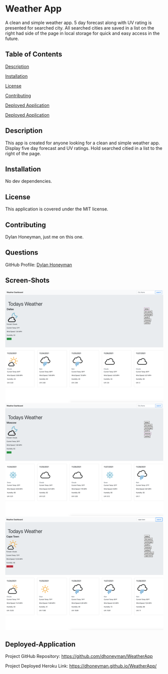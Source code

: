 # Weather App 

A clean and simple weather app. 5 day forecast along with UV rating is presented for searched city. All searched cities are saved in a list on the right had side of the page in local storage for quick and easy access in the future.

## Table of Contents
<a href="#description">Description</a>

<a href="#installation">Installation</a>


<a href="#license">License</a>

<a href="#contributing">Contributing</a>

<a href="#Screen-Shots">Deployed Application</a>

<a href="#Deployed-Application">Deployed Application</a>

## Description
This app is created for anyone looking for a clean and simple weather app. Display five day forecast and UV ratings. Hold searched citied in a list to the right of the page.

## Installation
No dev dependencies.

## License
This application is covered under the MIT license.

## Contributing
Dylan Honeyman, just me on this one.

## Questions
GitHub Profile: <a href="https://github.com/dhoneyman">Dylan Honeyman</a>

## Screen-Shots

![screen shot of work day scheduler](assets/images/ss1.png)
![screen shot of work day scheduler](assets/images/ss2.png)
![screen shot of work day scheduler](assets/images/ss3.png)

## Deployed-Application

Project GitHub Repository: https://github.com/dhoneyman/WeatherApp

Project Deployed Heroku Link: https://dhoneyman.github.io/WeatherApp/